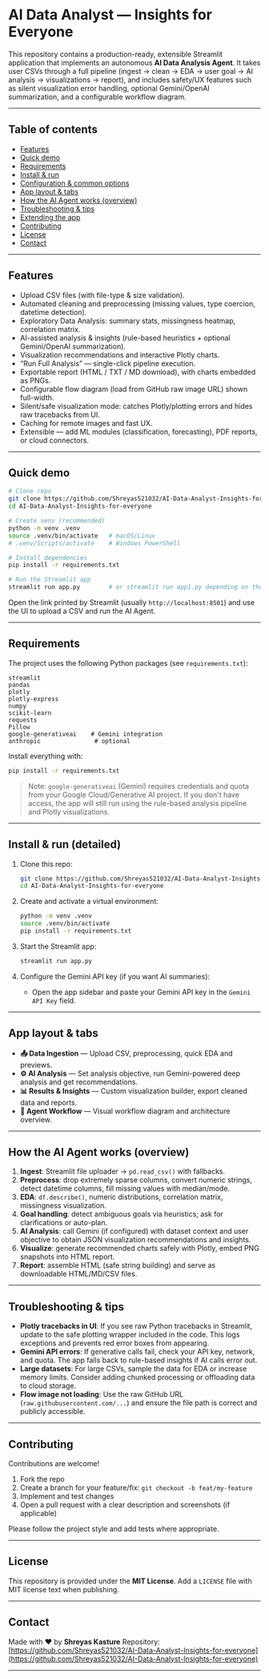 # AI Data Analyst — Insights for Everyone

This repository contains a production-ready, extensible Streamlit application that implements an autonomous **AI Data Analysis Agent**. It takes user CSVs through a full pipeline (ingest → clean → EDA → user goal → AI analysis → visualizations → report), and includes safety/UX features such as silent visualization error handling, optional Gemini/OpenAI summarization, and a configurable workflow diagram.

---

## Table of contents

* [Features](#features)
* [Quick demo](#quick-demo)
* [Requirements](#requirements)
* [Install & run](#install--run)
* [Configuration & common options](#configuration--common-options)
* [App layout & tabs](#app-layout--tabs)
* [How the AI Agent works (overview)](#how-the-ai-agent-works-overview)
* [Troubleshooting & tips](#troubleshooting--tips)
* [Extending the app](#extending-the-app)
* [Contributing](#contributing)
* [License](#license)
* [Contact](#contact)

---

## Features

* Upload CSV files (with file-type & size validation).
* Automated cleaning and preprocessing (missing values, type coercion, datetime detection).
* Exploratory Data Analysis: summary stats, missingness heatmap, correlation matrix.
* AI-assisted analysis & insights (rule-based heuristics + optional Gemini/OpenAI summarization).
* Visualization recommendations and interactive Plotly charts.
* “Run Full Analysis” — single-click pipeline execution.
* Exportable report (HTML / TXT / MD download), with charts embedded as PNGs.
* Configurable flow diagram (load from GitHub raw image URL) shown full-width.
* Silent/safe visualization mode: catches Plotly/plotting errors and hides raw tracebacks from UI.
* Caching for remote images and fast UX.
* Extensible — add ML modules (classification, forecasting), PDF reports, or cloud connectors.

---

## Quick demo

```bash
# Clone repo
git clone https://github.com/Shreyas521032/AI-Data-Analyst-Insights-for-everyone.git
cd AI-Data-Analyst-Insights-for-everyone

# Create venv (recommended)
python -m venv .venv
source .venv/bin/activate   # macOS/Linux
# .venv/Scripts/activate    # Windows PowerShell

# Install dependencies
pip install -r requirements.txt

# Run the Streamlit app
streamlit run app.py        # or streamlit run app1.py depending on the main file
```

Open the link printed by Streamlit (usually `http://localhost:8501`) and use the UI to upload a CSV and run the AI Agent.

---

## Requirements

The project uses the following Python packages (see `requirements.txt`):

```
streamlit
pandas
plotly
plotly-express
numpy
scikit-learn
requests
Pillow
google-generativeai    # Gemini integration
anthropic               # optional 
```

Install everything with:

```bash
pip install -r requirements.txt
```

> Note: `google-generativeai` (Gemini) requires credentials and quota from your Google Cloud/Generative AI project. If you don't have access, the app will still run using the rule-based analysis pipeline and Plotly visualizations.

---

## Install & run (detailed)

1. Clone this repo:

   ```bash
   git clone https://github.com/Shreyas521032/AI-Data-Analyst-Insights-for-everyone.git
   cd AI-Data-Analyst-Insights-for-everyone
   ```

2. Create and activate a virtual environment:

   ```bash
   python -m venv .venv
   source .venv/bin/activate
   pip install -r requirements.txt
   ```

3. Start the Streamlit app:

   ```bash
   streamlit run app.py
   ```

4. Configure the Gemini API key (if you want AI summaries):

   * Open the app sidebar and paste your Gemini API key in the `Gemini API Key` field.

---

## App layout & tabs

* **📤 Data Ingestion** — Upload CSV, preprocessing, quick EDA and previews.
* **⚙️ AI Analysis** — Set analysis objective, run Gemini-powered deep analysis and get recommendations.
* **📊 Results & Insights** — Custom visualization builder, export cleaned data and reports.
* **🔄 Agent Workflow** — Visual workflow diagram and architecture overview.

---

## How the AI Agent works (overview)

1. **Ingest**: Streamlit file uploader → `pd.read_csv()` with fallbacks.
2. **Preprocess**: drop extremely sparse columns, convert numeric strings, detect datetime columns, fill missing values with median/mode.
3. **EDA**: `df.describe()`, numeric distributions, correlation matrix, missingness visualization.
4. **Goal handling**: detect ambiguous goals via heuristics; ask for clarifications or auto-plan.
5. **AI Analysis**: call Gemini (if configured) with dataset context and user objective to obtain JSON visualization recommendations and insights.
6. **Visualize**: generate recommended charts safely with Plotly, embed PNG snapshots into HTML report.
7. **Report**: assemble HTML (safe string building) and serve as downloadable HTML/MD/CSV files.

---

## Troubleshooting & tips

* **Plotly tracebacks in UI**: If you see raw Python tracebacks in Streamlit, update to the safe plotting wrapper included in the code. This logs exceptions and prevents red error boxes from appearing.
* **Gemini API errors**: If generative calls fail, check your API key, network, and quota. The app falls back to rule-based insights if AI calls error out.
* **Large datasets**: For large CSVs, sample the data for EDA or increase memory limits. Consider adding chunked processing or offloading data to cloud storage.
* **Flow image not loading**: Use the raw GitHub URL (`raw.githubusercontent.com/...`) and ensure the file path is correct and publicly accessible.

---

## Contributing

Contributions are welcome!

1. Fork the repo
2. Create a branch for your feature/fix: `git checkout -b feat/my-feature`
3. Implement and test changes
4. Open a pull request with a clear description and screenshots (if applicable)

Please follow the project style and add tests where appropriate.

---

## License

This repository is provided under the **MIT License**. Add a `LICENSE` file with MIT license text when publishing.

---

## Contact

Made with ❤️ by **Shreyas Kasture**
Repository: [https://github.com/Shreyas521032/AI-Data-Analyst-Insights-for-everyone](https://github.com/Shreyas521032/AI-Data-Analyst-Insights-for-everyone)

---

